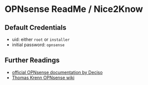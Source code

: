# OPNsense ReadMe / Nice2Know 

## Default Credentials
- uid: either `root` or `installer`
- initial password:  `opnsense`

## Further Readings
- [official OPNsense documentation by Deciso](https://docs.opnsense.org/index.html)
- [Thomas Krenn OPNsense wiki](https://www.thomas-krenn.com/de/wiki/Kategorie:OPNsense)
